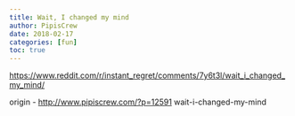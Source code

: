 ```yaml
---
title: Wait, I changed my mind
author: PipisCrew
date: 2018-02-17
categories: [fun]
toc: true
---
```


https://www.reddit.com/r/instant_regret/comments/7y6t3l/wait_i_changed_my_mind/

origin - http://www.pipiscrew.com/?p=12591 wait-i-changed-my-mind